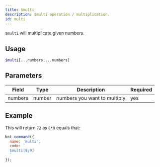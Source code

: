 ```yaml
---
title: $multi 
description: $multi operation / multiplication.
id: multi
---
```


`$multi` will multiplicate given numbers.

## Usage

```php
$multi[...numbers;...numbers]
```

## Parameters 


| Field   | Type   | Description                  | Required |
| ------- | ------ | ---------------------------- | -------- |
| numbers | number | numbers you want to multiply | yes      |

## Example

This will return `72` as `8*9` equals that:

```javascript
bot.command({
  name: 'multi',
  code: `
  $multi[8;9]
  `
});
```
